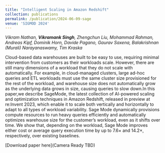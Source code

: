 ```yaml
---
title: "Intelligent Scaling in Amazon Redshift"
collection: publications
permalink: /publication/2024-06-09-sage
venue: 'SIGMOD 2024'
---
```


_Vikram Nathan, **Vikramank Singh**, Zhengchun Liu, Mohammad Rahman, Andreas Kipf, Dominik Horn, Davide Pagano, Gaurav Saxena, Balakrishnan (Murali) Narayanaswamy, Tim Kraska_

Cloud-based data warehouses are built to be easy to use, requiring minimal intervention from customers as their workloads scale. However, there are still many dimensions of a workload that they do not scale with automatically. For example, in cloud-managed clusters, large ad-hoc queries and ETL workloads must use the same cluster size provisioned for the rest of the workload, and warehouse size does not automatically grow as the underlying data grows in size, causing
queries to slow down.In this paper,we describe SageMode, the latest collection of AI-powered scaling and optimization techniques in Amazon Redshift, released in preview at re:Invent
2023, which enable it to scale both vertically and horizontally to adapt to all types of workload variability. Sage Mode dynamically provisions compute resources to run heavy queries efficiently and automatically optimizes warehouse size for
the customer’s workload, even as it shifts over time. We show that, depending on the workload, Sage Mode improves either cost or average query execution time by up to 7.6× and 14.2×, respectively, over existing baselines.

[Download paper here](Camera Ready TBD)
